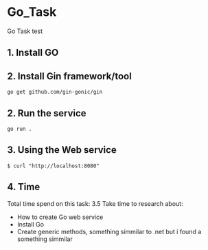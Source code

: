 # Go_Task
Go Task test

## 1. Install GO

## 2. Install Gin framework/tool
```
go get github.com/gin-gonic/gin
```

## 2. Run the service
```
go run .
```

## 3. Using the Web service
```
$ curl "http://localhost:8080"
```

## 4. Time
Total time spend on this task: 3.5
Take time to research about: 
* How to create Go web service
* Install Go
* Create generic methods, something simmilar to .net but i found a something simmilar
	
